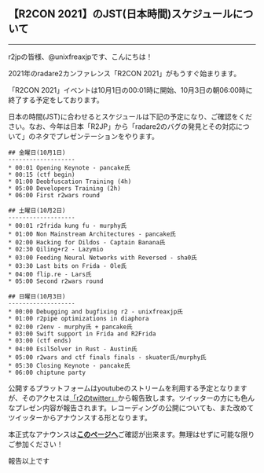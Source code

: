 ## 【R2CON 2021】のJST(日本時間)スケジュールについて

---

r2jpの皆様、@unixfreaxjpです、こんにちは！

2021年のradare2カンファレンス「R2CON 2021」がもうすぐ始まります。

「R2CON 2021」イベントは10月1日の00:01時に開始、10月3日の朝06:00時に終了する予定をしております。

日本の時間(JST)に合わせるとスケジュールは下記の予定になり、ご確認をください。なお、今年は日本「R2JP」から「radare2のバグの発見とその対応について」のネタでプレゼンテーションをやります。

```
## 金曜日(10月1日)
-------------------
* 00:01 Opening Keynote - pancake氏
* 00:15 (ctf begin)
* 01:00 Deobfuscation Training (4h)
* 05:00 Developers Training (2h)
* 06:00 First r2wars round

## 土曜日(10月2日)
-------------------
* 00:01 r2frida kung fu - murphy氏
* 01:00 Non Mainstream Architectures - pancake氏
* 02:00 Hacking for Dildos - Captain Banana氏
* 02:30 Qiling+r2 - Lazymio
* 03:00 Feeding Neural Networks with Reversed - sha0氏
* 03:30 Last bits on Frida - Ole氏
* 04:00 flip.re - Lars氏
* 05:00 Second r2wars round

## 日曜日(10月3日)
-------------------
* 00:00 Debugging and bugfixing r2 - unixfreaxjp氏
* 01:00 r2pipe optimizations in diaphora
* 02:00 r2env - murphy氏 + pancake氏
* 03:00 Swift support in Frida and R2Frida
* 03:00 (ctf ends)
* 04:00 EsilSolver in Rust - Austin氏
* 05:00 r2wars and ctf finals finals - skuater氏/murphy氏
* 05:30 Closing Keynote - pancake氏
* 06:00 chiptune party
```

公開するプラットフォームはyoutubeのストリームを利用する予定となりますが、そのアクセスは[「r2のtwitter」](https://twitter.com/radareorg)から報告致します。ツイッターの方にも色んなプレゼン内容が報告されます。レコーディングの公開についても、また改めてツイッターからアナウンスする形となります。

本正式なアナウンスは[**このページへ**](https://rada.re/con/2021/)ご確認が出来ます。無理はせずに可能な限りご参加ください！

報告以上です


